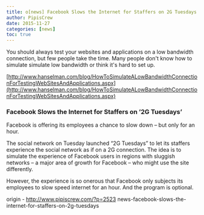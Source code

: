 ```yaml
---
title: o[news] Facebook Slows the Internet for Staffers on 2G Tuesdays
author: PipisCrew
date: 2015-11-27
categories: [news]
toc: true
---
```


You should always test your websites and applications on a low bandwidth connection, but few people take the time. Many people don't know how to simulate simulate low bandwidth or think it's hard to set up.

[http://www.hanselman.com/blog/HowToSimulateALowBandwidthConnectionForTestingWebSitesAndApplications.aspx](http://www.hanselman.com/blog/HowToSimulateALowBandwidthConnectionForTestingWebSitesAndApplications.aspx)

### Facebook Slows the Internet for Staffers on ’2G Tuesdays’

Facebook is offering its employees a chance to slow down – but only for an hour.

The social network on Tuesday launched “2G Tuesdays” to let its staffers experience the social network as if on a 2G connection. The idea is to simulate the experience of Facebook users in regions with sluggish networks – a major area of growth for Facebook – who might use the site differently.

However, the experience is so onerous that Facebook only subjects its employees to slow speed internet for an hour. And the program is optional.

origin - http://www.pipiscrew.com/?p=2523 news-facebook-slows-the-internet-for-staffers-on-2g-tuesdays